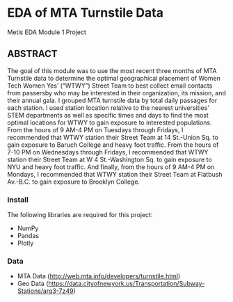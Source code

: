 # EDA of MTA Turnstile Data
Metis EDA Module 1 Project

## ABSTRACT
The goal of this module was to use the most recent three months of MTA Turnstile data to determine the optimal geographical placement of Women Tech Women Yes’ (“WTWY”) Street Team to best collect email contacts from passersby who may be interested in their organization, its mission, and their annual gala. I grouped MTA turnstile data by total daily passages for each station. I used station location relative to the nearest universities’ STEM departments as well as specific times and days to find the most optimal locations for WTWY to gain exposure to interested populations. From the hours of 9 AM-4 PM on Tuesdays through Fridays, I recommended that WTWY station their Street Team at 14 St.-Union Sq. to gain exposure to Baruch College and heavy foot traffic. From the hours of 7-10 PM on Wednesdays through Fridays, I recommended that WTWY station their Street Team at W 4 St.-Washington Sq. to gain exposure to NYU and heavy foot traffic. And finally, from the hours of 9 AM-4 PM on Mondays, I recommended that WTWY station their Street Team at Flatbush Av.-B.C. to gain exposure to Brooklyn College.

### Install
 The following libraries are required for this project:
 
  - NumPy
  - Pandas
  - Plotly

### Data
  - MTA Data (http://web.mta.info/developers/turnstile.html)
  - Geo Data (https://data.cityofnewyork.us/Transportation/Subway-Stations/arq3-7z49)
